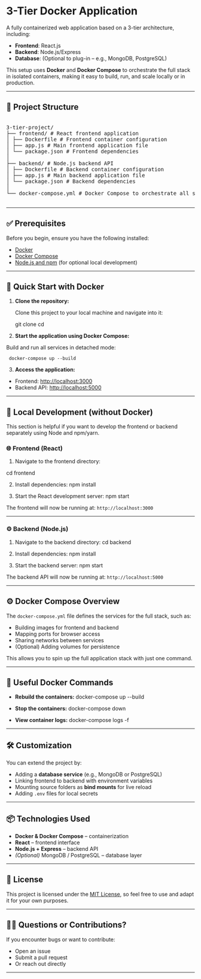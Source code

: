 # 3-Tier Docker Application

A fully containerized web application based on a 3-tier architecture, including:

- **Frontend**: React.js
- **Backend**: Node.js/Express
- **Database**: (Optional to plug-in – e.g., MongoDB, PostgreSQL)

This setup uses **Docker** and **Docker Compose** to orchestrate the full stack in isolated containers, making it easy to build, run, and scale locally or in production.

---

## 📁 Project Structure
<pre>

3-tier-project/
├── frontend/ # React frontend application
│ ├── Dockerfile # Frontend container configuration
│ ├── app.js # Main frontend application file
│ └── package.json # Frontend dependencies
│
├── backend/ # Node.js backend API
│ ├── Dockerfile # Backend container configuration
│ ├── app.js # Main backend application file
│ └── package.json # Backend dependencies
│
└── docker-compose.yml # Docker Compose to orchestrate all services

</pre>
---

## ✅ Prerequisites

Before you begin, ensure you have the following installed:

- [Docker](https://www.docker.com/get-started)
- [Docker Compose](https://docs.docker.com/compose/)
- [Node.js and npm](https://nodejs.org/) (for optional local development)

---

## 🚀 Quick Start with Docker

1. **Clone the repository:**

   Clone this project to your local machine and navigate into it:

    git clone <your-repo-url>
    cd <project-directory>


2. **Start the application using Docker Compose:**

Build and run all services in detached mode:
     
     docker-compose up --build


3. **Access the application:**

- Frontend: [http://localhost:3000](http://localhost:3000)
- Backend API: [http://localhost:5000](http://localhost:5000)

---

## 🔧 Local Development (without Docker)

This section is helpful if you want to develop the frontend or backend separately using Node and npm/yarn.

### 🌐 Frontend (React)

1. Navigate to the frontend directory:

cd frontend

2. Install dependencies:
npm install

3. Start the React development server:
npm start

The frontend will now be running at: `http://localhost:3000`

---

### ⚙️ Backend (Node.js)

1. Navigate to the backend directory:
cd backend

2. Install dependencies:
npm install

3. Start the backend server:
npm start

The backend API will now be running at: `http://localhost:5000`

---

## ⚙️ Docker Compose Overview

The `docker-compose.yml` file defines the services for the full stack, such as:

- Building images for frontend and backend
- Mapping ports for browser access
- Sharing networks between services
- (Optional) Adding volumes for persistence

This allows you to spin up the full application stack with just one command.

---

## 🔁 Useful Docker Commands

- **Rebuild the containers:**
docker-compose up --build

- **Stop the containers:**
docker-compose down

- **View container logs:**
docker-compose logs -f

---

## 🛠️ Customization

You can extend the project by:

- Adding a **database service** (e.g., MongoDB or PostgreSQL)
- Linking frontend to backend with environment variables
- Mounting source folders as **bind mounts** for live reload
- Adding `.env` files for local secrets

---

## 📦 Technologies Used

- **Docker & Docker Compose** – containerization
- **React** – frontend interface
- **Node.js + Express** – backend API
- *(Optional)* MongoDB / PostgreSQL – database layer

---

## 📄 License

This project is licensed under the [MIT License](LICENSE), so feel free to use and adapt it for your own purposes.

---

## 🙋‍♂️ Questions or Contributions?

If you encounter bugs or want to contribute:
- Open an issue
- Submit a pull request
- Or reach out directly

---
